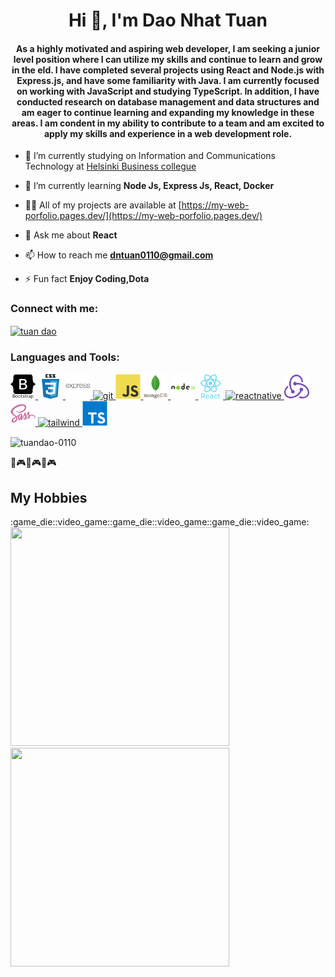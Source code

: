 
<h1 align="center">Hi 👋, I'm Dao Nhat Tuan</h1>
<h4 align="center">As a highly motivated and aspiring web developer, I am seeking a junior level position where I can utilize my skills and continue to learn and grow in the eld. I have completed several projects using React and Node.js with Express.js, and have some familiarity with Java. I am currently focused on working with JavaScript and studying TypeScript. In addition, I have conducted research on database management and data structures and am eager to continue learning and expanding my knowledge in these areas. I am condent in my ability to contribute to a team and am excited to apply my skills and experience in a web development role.</h4>

- 🔭 I’m currently studying on Information and Communications Technology at [Helsinki Business collegue](https://www.bc.fi/)

- 🌱 I’m currently learning **Node Js, Express Js, React, Docker**

- 👨‍💻 All of my projects are available at [https://my-web-porfolio.pages.dev/](https://my-web-porfolio.pages.dev/)

- 💬 Ask me about **React**

- 📫 How to reach me **dntuan0110@gmail.com**

- ⚡ Fun fact **Enjoy Coding,Dota**

<h3 align="left">Connect with me:</h3>
<p align="left">
<a href="https://linkedin.com/in/tuan dao" target="blank"><img align="center" src="https://raw.githubusercontent.com/rahuldkjain/github-profile-readme-generator/master/src/images/icons/Social/linked-in-alt.svg" alt="tuan dao" height="30" width="40" /></a>
</p>

<h3 align="left">Languages and Tools:</h3>
<p align="left"> <a href="https://getbootstrap.com" target="_blank" rel="noreferrer"> <img src="https://raw.githubusercontent.com/devicons/devicon/master/icons/bootstrap/bootstrap-plain-wordmark.svg" alt="bootstrap" width="40" height="40"/> </a> <a href="https://www.w3schools.com/css/" target="_blank" rel="noreferrer"> <img src="https://raw.githubusercontent.com/devicons/devicon/master/icons/css3/css3-original-wordmark.svg" alt="css3" width="40" height="40"/> </a> <a href="https://expressjs.com" target="_blank" rel="noreferrer"> <img src="https://raw.githubusercontent.com/devicons/devicon/master/icons/express/express-original-wordmark.svg" alt="express" width="40" height="40"/> </a> <a href="https://git-scm.com/" target="_blank" rel="noreferrer"> <img src="https://www.vectorlogo.zone/logos/git-scm/git-scm-icon.svg" alt="git" width="40" height="40"/> </a> <a href="https://developer.mozilla.org/en-US/docs/Web/JavaScript" target="_blank" rel="noreferrer"> <img src="https://raw.githubusercontent.com/devicons/devicon/master/icons/javascript/javascript-original.svg" alt="javascript" width="40" height="40"/> </a> <a href="https://www.mongodb.com/" target="_blank" rel="noreferrer"> <img src="https://raw.githubusercontent.com/devicons/devicon/master/icons/mongodb/mongodb-original-wordmark.svg" alt="mongodb" width="40" height="40"/> </a> <a href="https://nodejs.org" target="_blank" rel="noreferrer"> <img src="https://raw.githubusercontent.com/devicons/devicon/master/icons/nodejs/nodejs-original-wordmark.svg" alt="nodejs" width="40" height="40"/> </a> <a href="https://reactjs.org/" target="_blank" rel="noreferrer"> <img src="https://raw.githubusercontent.com/devicons/devicon/master/icons/react/react-original-wordmark.svg" alt="react" width="40" height="40"/> </a> <a href="https://reactnative.dev/" target="_blank" rel="noreferrer"> <img src="https://reactnative.dev/img/header_logo.svg" alt="reactnative" width="40" height="40"/> </a> <a href="https://redux.js.org" target="_blank" rel="noreferrer"> <img src="https://raw.githubusercontent.com/devicons/devicon/master/icons/redux/redux-original.svg" alt="redux" width="40" height="40"/> </a> <a href="https://sass-lang.com" target="_blank" rel="noreferrer"> <img src="https://raw.githubusercontent.com/devicons/devicon/master/icons/sass/sass-original.svg" alt="sass" width="40" height="40"/> </a> <a href="https://tailwindcss.com/" target="_blank" rel="noreferrer"> <img src="https://www.vectorlogo.zone/logos/tailwindcss/tailwindcss-icon.svg" alt="tailwind" width="40" height="40"/> </a> <a href="https://www.typescriptlang.org/" target="_blank" rel="noreferrer"> <img src="https://raw.githubusercontent.com/devicons/devicon/master/icons/typescript/typescript-original.svg" alt="typescript" width="40" height="40"/> </a> </p>

<p><img align="center" src="https://github-readme-stats.vercel.app/api/top-langs?username=tuandao-0110&show_icons=true&locale=en&layout=compact" alt="tuandao-0110" /></p>

  
  
  
:game_die::video_game::game_die::video_game::game_die::video_game:
<h2 text=center> My Hobbies </h2>
:game_die::video_game::game_die::video_game::game_die::video_game:

  <div style="diplay: flex; justify-content:space-betwen"> 
  <img class="img" src="https://cdn.akamai.steamstatic.com/steam/apps/570/capsule_616x353.jpg?t=1662588548" width="350" height="350" />
    <img class="img" src="https://www.agerpres.ro/data/stiri/gbadea_26_aprilie_2022_258590962_10158318423401937_6790500361506044764_n.png" width="350" height="350" />

  </div>
  
  

